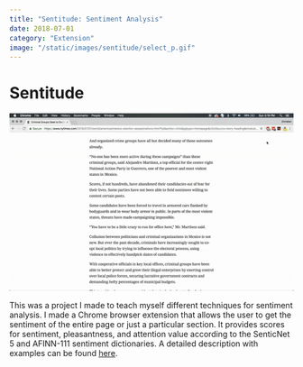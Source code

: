 ```yaml
---
title: "Sentitude: Sentiment Analysis"
date: 2018-07-01
category: "Extension"
image: "/static/images/sentitude/select_p.gif"
---
```


# Sentitude

![](/static/images/sentitude/select_p.gif)

This was a project I made to teach myself different techniques for sentiment analysis. I made a Chrome browser extension that allows the user to get the sentiment of the entire page or just a particular section. It provides scores for sentiment, pleasantness, and attention value according to the SenticNet 5 and AFINN-111 sentiment dictionaries. A detailed description with examples can be found [here](https://github.com/cbroms/sentitudeExtension).
